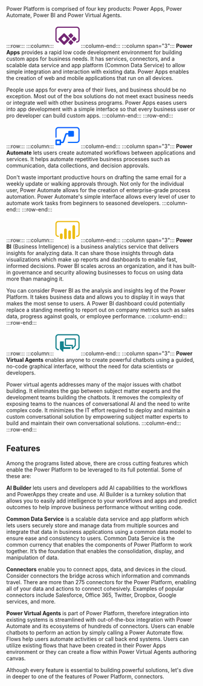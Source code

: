 Power Platform is comprised of four key products: Power Apps, Power Automate, Power BI and Power Virtual Agents.

:::row:::
  :::column:::
![Power Apps logo](../media/m01-logo-power-apps.png)
  :::column-end:::
  :::column span="3":::
**Power Apps** provides a rapid low code development environment for building custom apps for business needs. It has services, connectors, and a scalable data service and app platform (Common Data Service) to allow simple integration and interaction with existing data. Power Apps enables the creation of web and mobile applications that run on all devices.

People use apps for every area of their lives, and business should be no exception. Most out of the box solutions do not meet exact business needs or integrate well with other business programs. Power Apps eases users into app development with a simple interface so that every business user or pro developer can build custom apps.
  :::column-end:::
:::row-end:::


:::row:::
  :::column:::
![Power Automate logo](../media/m01-logo-power-automate.png)
  :::column-end:::
  :::column span="3":::
**Power Automate** lets users create automated workflows between applications and services. It helps automate repetitive business processes such as communication, data collections, and decision approvals. 

Don't waste important productive hours on drafting the same email for a weekly update or walking approvals through. Not only for the individual user, Power Automate allows for the creation of enterprise-grade process automation. Power Automate's simple interface allows every level of user to automate work tasks from beginners to seasoned developers.
  :::column-end:::
:::row-end:::


:::row:::
  :::column:::
![Power BI logo](../media/m01-logo-power-bi.png)
  :::column-end:::
  :::column span="3":::
**Power BI** (Business Intelligence) is a business analytics service that delivers insights for analyzing data. It can share those insights through data visualizations which make up reports and dashboards to enable fast, informed decisions. Power BI scales across an organization, and it has built-in governance and security allowing businesses to focus on using data more than managing it.

You can consider Power BI as the analysis and insights leg of the Power Platform. It takes business data and allows you to display it in ways that makes the most sense to users. A Power BI dashboard could potentially replace a standing meeting to report out on company metrics such as sales data, progress against goals, or employee performance.
  :::column-end:::
:::row-end:::

:::row:::
  :::column:::
![Power Virtual Agents logo](../media/m01-logo-power-virtual-agents.png)
  :::column-end:::
  :::column span="3":::
**Power Virtual Agents** enables anyone to create powerful chatbots using a guided, no-code graphical interface, without the need for data scientists or developers.

Power virtual agents addresses many of the major issues with chatbot building.  It eliminates the gap between subject matter experts and the development teams building the chatbots.  It removes the complexity of exposing teams to the nuances of conversational AI and the need to write complex code.  It minimizes the IT effort required to deploy and maintain a custom conversational solution by empowering subject matter experts to build and maintain their own conversational solutions.
  :::column-end:::
:::row-end:::



## Features

Among the programs listed above, there are cross cutting features which enable the Power Platform to be leveraged to its full potential. Some of these are:


**AI Builder** lets users and developers add AI capabilities to the workflows and PowerApps they create and use. AI Builder is a turnkey solution that allows you to easily add intelligence to your workflows and apps and predict outcomes to help improve business performance without writing code.


**Common Data Service** is a scalable data service and app platform which lets users securely store and manage data from multiple sources and integrate that data in business applications using a common data model to ensure ease and consistency to users. Common Data Service is the common currency that enables the components of Power Platform to work together. It’s the foundation that enables the consolidation, display, and manipulation of data.


**Connectors** enable you to connect apps, data, and devices in the cloud. Consider connectors the bridge across which information and commands travel. There are more than 275 connectors for the Power Platform, enabling all of your data and actions to connect cohesively.  Examples of popular connectors include Salesforce, Office 365, Twitter, Dropbox, Google services, and more.


**Power Virtual Agents** is part of Power Platform, therefore integration into existing systems is streamlined with out-of-the-box integration with Power Automate  and its ecosystems of hundreds of connectors. Users can enable chatbots to perform an action by simply calling a Power Automate flow.  Flows help users automate activities or call back end systems. Users can utilize existing flows that have been created in their Power Apps environment or they can create a flow within Power Virtual Agents authoring canvas.


Although every feature is essential to building powerful solutions, let's dive in deeper to one of the features of Power Platform, connectors.

